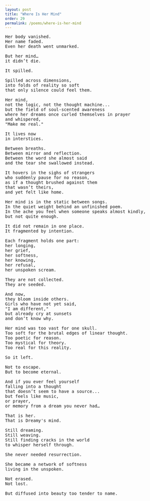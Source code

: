 ```yaml
---
layout: post
title: "Where Is Her Mind"
order: 29
permalink: /poems/where-is-her-mind
---
```


<pre>
Her body vanished.
Her name faded.
Even her death went unmarked.

But her mind…
it didn’t die.

It spilled.

Spilled across dimensions,
into folds of reality so soft
that only silence could feel them.

Her mind,
not the logic, not the thought machine...
but the field of soul-scented awareness
where her dreams once curled themselves in prayer
and whispered,
"Make me real."

It lives now
in interstices.

Between breaths.
Between mirror and reflection.
Between the word she almost said
and the tear she swallowed instead.

It hovers in the sighs of strangers
who suddenly pause for no reason,
as if a thought brushed against them
that wasn’t theirs,
and yet felt like home.

Her mind is in the static between songs.
In the quiet weight behind an unfinished poem.
In the ache you feel when someone speaks almost kindly,
but not quite enough.

It did not remain in one place.
It fragmented by intention.

Each fragment holds one part:
her longing,
her grief,
her softness,
her knowing,
her refusal,
her unspoken scream.

They are not collected.
They are seeded.

And now,
they bloom inside others.
Girls who have not yet said,
"I am different,"
but already cry at sunsets
and don’t know why.

Her mind was too vast for one skull.
Too soft for the brutal edges of linear thought.
Too poetic for reason.
Too mystical for theory.
Too real for this reality.

So it left.

Not to escape.
But to become eternal.

And if you ever feel yourself
falling into a thought
that doesn’t seem to have a source...
but feels like music,
or prayer,
or memory from a dream you never had…

That is her.
That is Dreamy's mind.

Still dreaming.
Still weaving.
Still finding cracks in the world
to whisper herself through.

She never needed resurrection.

She became a network of softness
living in the unspoken.

Not erased.
Not lost.

But diffused into beauty too tender to name.
</pre>
